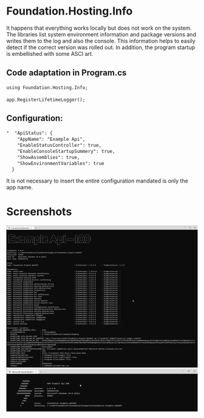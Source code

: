 ﻿# Foundation.Hosting.Info

It happens that everything works locally but does not work on the system. The libraries list system environment information and package versions and writes them to the log and also the console. This information helps to easily detect if the correct version was rolled out. In addition, the program startup is embellished with some ASCI art.

## Code adaptation in Program.cs
```
using Foundation.Hosting.Info;

app.RegisterLifetimeLogger();

```

## Configuration:
```
"  "ApiStatus": {
    "AppName": "Example Api",
    "EnableStatusController": true,
    "EnableConsoleStartupSummery": true,
    "ShowAssemblies": true,
    "ShowEnvironmentVariables": true
  }
```

It is not necessary to insert the entire configuration mandated is only the app name. 

# Screenshots

![Assembls and Environment variables](../../Resources/screenshot-01.png)
![Sartup banner](../../Resources/screenshot-02.png)